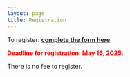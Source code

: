 ```yaml
---
layout: page
title: Registration
---
```


To register: [**complete the form here**](https://forms.gle/iWnav1jLTM8XXxPd8)

<span style="color:red">**Deadline for registration: May 16, 2025.**</span>

There is no fee to register.
